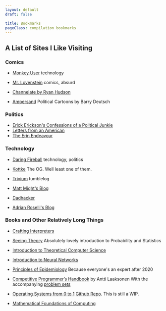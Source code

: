 ```yaml
---
layout: default
draft: false

title: Bookmarks
pageClass: compilation bookmarks
---
```


## A List of Sites I Like Visiting

<div class="bookmark-list">
<section>

### Comics

* [Monkey User](https://www.monkeyuser.cmarkdown-it-attrsom/)
technology

* [Mr. Lovenstein](https://www.mrlovenstein.com/)
comics, absurd

* [Channelate by Ryan Hudson](http://www.channelate.com/)

* [Ampersand](http://leftycartoons.com/)
Political Cartoons by Barry Deutsch

</section>
<section>

### Politics

* [Erick Erickson's Confessions of a Political Junkie](https://ewerickson.substack.com)
* [Letters from an American](https://heathercoxrichardson.substack.com)
* [The Erin Endeavour](https://alexandraerin.substack.com/)

</section>
<section>

### Technology

* [Daring Fireball](https://daringfireball.net)
technology, politics

* [Kottke](https://kottke.org)
The OG. Well least one of them.

* [Trivium](http://leahneukirchen.org/trivium)
tumblelog

* [Matt Might's Blog](http://matt.might.net/articles)

* [Dadhacker](https://dadhacker-125488.ingress-alpha.easywp.com/)

* [Adrian Roselli's Blog](https://adrianroselli.com)

</section>
<section>

### Books and Other Relatively Long Things

* [Crafting Interpreters](http://craftinginterpreters.com/contents.html)

* [Seeing Theory](https://seeing-theory.brown.edu/index.html)
Absolutely lovely introduction to Probability and Statistics

* [Introduction to Theoretical Computer Science](https://introtcs.org/public/)

* [Introduction to Neural Networks](https://victorzhou.com/blog/intro-to-neural-networks/)

* [Principles of Epidemiology](https://www.cdc.gov/csels/dsepd/ss1978/lesson1/index.html)
Because everyone's an expert after 2020

* [Competitive Programmer’s Handbook](https://cses.fi/book/book.pdf) by Antti Laaksonen
With the accompanying [problem sets](https://cses.fi/problemset/)

* [Operating Systems from 0 to 1](https://github.com/tuhdo/os01/blob/master/Operating_Systems_From_0_to_1.pdf)
[Github Repo](https://github.com/tuhdo/os01). This is still a WIP.

* [Mathematical Foundations of Computing](/misc/m/Mathematical-Foundations-of-Computing.pdf)

</section>
</div>

<script type="text/javascript" src="/assets/js/flexmasonry.js"></script>
<script type="text/javascript">
  (() => {
    FlexMasonry.init('.bookmark-list', {
      responsive: true,
      breakpointCols: {
        'min-width: 700px': 2,
        'min-width: 500px': 1,
      },
    });
  })();
</script>
